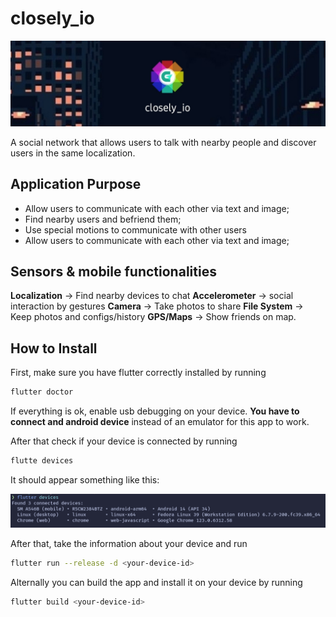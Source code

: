 # closely_io
![app_icon](./app_icon.png)

A social network that allows users to talk with nearby people and discover users in the same localization.

## Application Purpose
- Allow users to communicate with each other via text and image;
- Find nearby users and befriend them;
- Use special motions to communicate with other users
- Allow users to communicate with each other via text and image;

## Sensors & mobile functionalities
**Localization**    -> Find nearby devices to chat
**Accelerometer**	-> social interaction by gestures
**Camera**		    -> Take photos to share
**File System**	    -> Keep photos and configs/history
**GPS/Maps**	    -> Show friends on map.

## How to Install

First, make sure you have flutter correctly installed by running
```bash
flutter doctor
```

If everything is ok, enable usb debugging on your device.
**You have to connect and android device** instead of an emulator for this app to work.

After that check if your device is connected by running
```bash
flutte devices
```
It should appear something like this:

![alt text](image.png)

After that, take the information about your device and run
```bash
flutter run --release -d <your-device-id>
```

Alternally you can build the app and install it on your device by running

```bash
flutter build <your-device-id>
```


